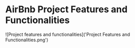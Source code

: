 # AirBnb Project Features and Functionalities

![Project features and functionalities]('Project Features and Functionalities.png')
